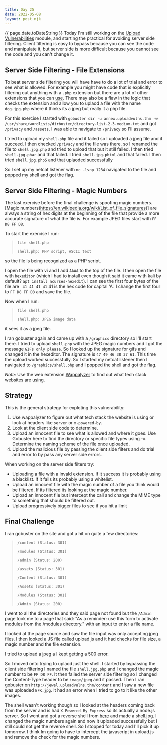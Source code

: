```yaml
---
title: Day 25
date: 2022-05-08
layout: post.njk
---
```


{{ page.date.toDateString }}
Today I'm still working on the [Upload Vulnerabilities](https://tryhackme.com/room/uploadvulns) module, and starting the practical for avoiding server side filtering. Client filtering is easy to bypass because you can see the code and manipulate it, but server side is more difficult because you cannot see the code and you can't change it.

## Server Side Filtering - File Extensions
To beat server side filtering you will have have to do a lot of trial and error to see what is allowed. For example you might have code that is explicitly filtering out anything with a `.php` extension but there are a lot of other extensions that you can [use](https://en.wikipedia.org/wiki/PHP). There may also be a flaw in the logic that checks the extension and allow you to uplaod a file with the name `dog.jpg.php` where it thinks its a jpeg but really it a php file.

For this exercise I started with `gobuster dir -u annex.uploadvulns.thm -w /usr/share/wordlists/dirbuster/directory-list-2.3-medium.txt` and got `/privacy` and `/assets`. I was able to navigate to `/privacy` so I'll assume.

I tried to upload my `shell.php` file and it failed so I uploaded a jpeg file and it succeed. I then checked `/privacy` and the file was there. so I renamed the file to `shell.jpg.php` and tried to upload that but it still failed. I then tried `shell.jpg.phar` and that failed. I tried `shell.jpg.phtml` and that failed. I then tried `shell.jpg.php5` and that uplaoded successfully

So I set up my netcat listener with `nc -lvnp 1234` navigated to the file and popped my shell and got the flag.

## Server Side Filtering - Magic Numbers
The last exercise before the final challenge is spoofing magic numbers. [Magic numbers(https://en.wikipedia.org/wiki/List_of_file_signatures)] are always a string of hex digits at the beginning of the file that provide a more accurate signature of what the file is. For example JPEG files start with `FF D8 FF D8`.

To start the exercise I run:
>`file shell.php`
>
>`shell.php: PHP script, ASCII text`

so the file is  being recognized as a PHP script.

I open the file with vi and I add `AAAA` to the top of the file. I then open the file with `hexeditor` (which I had to install even though it said it came with kali by default? `apt install ncurses-hexedit`). I can see the first four bytes of the file are ` 41 41 41 41` 41 is the hex code for capital 'A'. I change the first four to `FF D8 FF D8` and save the file.

Now when I run:
>`file shell.php`
>
>`shell.php: JPEG image data`

it sees it as a jpeg file.

I ran gobuster again and came up with a `/graphics` directory so I'll start there. I tried to upload `shell.php` with the JPEG magic numbers and I got the message `GIFs only please`. So I looked up the signature for gifs and changed it in the hexeditor. The signature is `47 49 46 38 37 61`. This time the upload worked successfully. So I started my netcat listener then I navigated to `/graphics/shell.php` and I popped the shell and got the flag.

*Note:* Use the web extension [Wappalyzer](https://www.wappalyzer.com/) to find out what tech stack websites are using.

## Strategy
This is the general strategy for exploting this vulnerability:
1. Use wappalyzer to figure out what tech stack the website is using or look at headers like `server` or `x-powered-by`.
2. Look at the client side code to determine.
3. Upload an innocent file to see what is allowed and where it goes. Use Gobuster here to find the directory or specific file types using -x. Determine the naming scheme of the file once uploaded.
4. Upload the malicious file by passing the client side filters and do trial and error to by pass any server side errors.

When working on the server side filters try:
- Uploading a file with a invald extension. If it success it is probably using a blacklist. If it fails its probably using a whitelist.
- Upload an innocent file with the magic number of a file you think would be filtered. If its filtered its looking at the magic number.
- Upload an innocent file but intercept the call and change the MIME type to something that should be filtered out.
- Upload progressively bigger files to see if you hit a limit

## Final Challenge
I ran gobuster on the site and got a hit on quite a few directories:
>`/content (Status: 301)`
>
>`/modules (Status: 301)`
>
>`/admin (Status: 200)`
>
>`/assets (Status: 301)`
>
>`/Content (Status: 301)`
>
>`/Assets (Status: 301)`
>
>`/Modules (Status: 301)`
>
>`/Admin (Status: 200)`


I went to all the directories and they said page not found but the `/Admin` page took me to a page that said: "As a reminder: use this form to activate modules from the /modules directory." with an input to enter a file name.


I looked at the page source and saw the file input was only accepting jpeg files. I then looked a JS file called upload.js and it had checks for file size, a magic number and the file extension.

I tried to upload a jpeg a I kept getting a 500 error.

So I moved onto trying to uplaod just the shell. I started by bypassing the client side filtering I named the file `shell.jpg.php` and I changed the magic number to be `FF D8 FF`. It then failed the server side filtering so I changed the Content-Type header to be `image/jpeg` and it passed. Then I ran gobuster on `http://jewel.uploadvulns.thm/content` and I saw a new file was uploaded `EFK.jpg`. It had an error when I tried to go to it like the other images.

The shell wasn't working though so I looked at the headers coming back from the server and is had `X-Powered-By Express` so its actually a node.js server. So I went and got a reverse shell from [here](https://github.com/swisskyrepo/PayloadsAllTheThings/blob/master/Methodology%20and%20Resources/Reverse%20Shell%20Cheatsheet.md#nodejs) and made a shell.jpg. I changed the magic numbers again and now it uploaded successfully but I still could not get the reverse shell. So I stopped for today and I'll pick it up tomorrow. I think Im going to have to intercept the javascript in upload.js and remove the check for the magic numbers.
